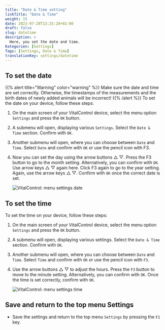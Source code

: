 ```yaml
---
title: "Date & Time setting"
linkTitle: "Date & Time"
weight: 15
date: 2023-07-28T13:25:28+02:00
draft: false
slug: datetime
description: >
  Here, you set the date and time.
Kategorien: [Settings]
Tags: [Settings, Date & Time]
translationKey: settings/datetime
---
```

## To set the date
{{% alert title="Warning" color="warning" %}}
Make sure the date and time are set correctly. Otherwise, the timestamps of the measurements and the birth dates of newly added animals will be incorrect!
{{% /alert %}}
To set the date on your device, follow these steps:

1. On the main screen of your VitalControl device, select the menu option `Settings` and press the `OK` button.

2. A submenu will open, displaying various `Settings`. Select the `Date & Time` section. Confirm with `OK`.

3. Another submenu will open, where you can choose between `Date` and `Time`. Select `Date` and confirm with `OK` or use the pencil icon with F3.

4. Now you can set the day using the arrow buttons △ ▽. Press the F3 button to go to the month setting. Alternatively, you can confirm with `OK`. Use arrow keys △ ▽ again here. Click F3 again to go to the year setting. Again, use the arrow keys △ ▽. Confirm with `OK` once the correct date is set.

    ![VitalControl: menu settings date](../images/date.png "To set the date")

## To set the time

To set the time on your device, follow these steps:

1. On the main screen of your VitalControl device, select the menu option `Settings` and press the `OK` button.

2. A submenu will open, displaying various settings. Select the `Date & Time` section. Confirm with `OK`.

3. Another submenu will open, where you can choose between `Date` and `Time`. Select `Time` and confirm with `OK` or use the pencil icon with `F3`.

4. Use the arrow buttons △ ▽ to adjust the hours. Press the `F3` button to move to the minute setting. Alternatively, you can confirm with `OK`. Once the time is set correctly, confirm with `OK`.

    ![VitalControl: menu settings time](../images/time.png "To set the time")

## Save and return to the top menu Settings

- Save the settings and return to the top menu `Settings` by pressing the `F1` key.